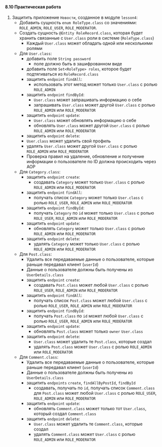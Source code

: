 #### 8.10 Практическая работа

1. Защитить приложение `Новости`, созданное в модуле `lesson4`:
   * Добавить сущность `enum RoleType.class` со значениями: `ROLE_ADMIN`, `ROLE_USER`, `ROLE_MODERATOR`.
   * Создать сущность `@Entity RoleRecord.class`, которая будет хранить связанные с `User.class` роли в системе (`RoleType.class`)
     - Каждый `User.class` может обладать одной или несколькими ролями
   * Для `User.class`:
     - добавить поле `String password` 
       +  поле должно быть в зашифрованном виде
     - добавить поле `Set<RoleType> roles`, которое будет подтягиваться из `RoleRecord.class`
     - защитить `endpoint` `findAll`:
       + использовать этот метод может только `User.class` с ролью `ROLE_ADMIN`
     - защитить `endpoint` `findById`:
       + `User.class` может запрашивать информацию о себе
       + запрашивать `User.class` может другой `User.class` с ролью `ROLE_ADMIN` или `ROLE_MODERATOR`
     - защитить `endpoint` `update`:
       + `User.class` может обновлять информацию о себе
       + обновлять `User.class` может другой `User.class` с ролью `ROLE_ADMIN` или `ROLE_MODERATOR`
     -  защитить `endpoint` `delete`:
       + `User.class` может удалить свой профиль
       + удалять `User.class` может другой `User.class` с ролью `ROLE_ADMIN` или `ROLE_MODERATOR`
     -  Проверка правил на удаление, обновление и получение информации о пользователе по ID должна происходить через AOP
   * Для `Category.class`:
     - защитить `endpoint` `create`:
       + создавать `Category` может только `User.class` с ролью `ROLE_ADMIN` или `ROLE_MODERATOR` 
     - защитить `endpoint` `findAll`:
       + получать список `Category` может только `User.class` с ролью `ROLE_USER`, `ROLE_ADMIN` или `ROLE_MODERATOR`
     - защитить `endpoint` `findById`:
       + получать `Category` по `id` может только `User.class` с ролью `ROLE_USER`, `ROLE_ADMIN` или `ROLE_MODERATOR`
     - защитить `endpoint` `update`:
       + обновлять `Category` может только `User.class` с ролью `ROLE_ADMIN` или `ROLE_MODERATOR` 
     - защитить `endpoint` `delete`:
       + удалять `Category` может только `User.class` с ролью `ROLE_ADMIN` или `ROLE_MODERATOR`
   * Для `Post.class`:
     - Удалить все передаваемые данные о пользователе, которые раньше передавал клиент (`userId`)
     - Данные о пользователе должны быть получены из `UserDetails.class`
     - защитить `endpoint` `create`:
       + создавать `Post.class` может любой `User.class` с ролью  `ROLE_USER`, `ROLE_ADMIN` или `ROLE_MODERATOR`
     - защитить `endpoint` `findAll`:
       + получать список `Post.class` может любой `User.class` с ролью  `ROLE_USER`, `ROLE_ADMIN` или `ROLE_MODERATOR`
     - защитить `endpoint` `findById`:
       + получать `Post.class` по `id` может любой `User.class` с ролью  `ROLE_USER`, `ROLE_ADMIN` или `ROLE_MODERATOR`
     - защитить `endpoint` `update`:
       + обновлять `Post.class` может только `owner` `User.class`
     - защитить `endpoint` `delete`:
       + `User.class` может удалить те `Post.class`, которые создал
       + удалять `Post.class` может `User.class` с ролью `ROLE_ADMIN` или `ROLE_MODERATOR`
   * Для `Comment.class`:
     - Удалить все передаваемые данные о пользователе, которые раньше передавал клиент (`userId`)
     - Данные о пользователе должны быть получены из `UserDetails.class`
     - защитить `endpoints` `create`, `findAllByPostId`, `findById`
       + создавать, получать по `id`, получать список `Comment.class` для `Post.class` может любой `User.class` с ролью `ROLE_USER`, `ROLE_ADMIN` или `ROLE_MODERATOR`
     - защитить `endpoint` `update`:
       + обновлять `Comment.class` может только тот `User.class`, который создал `Comment.class`
     - защитить `endpoint` `delete`:
       + `User.class` может удалить те `Comment.class`, которые создал
       + удалять `Comment.class` может `User.class` с ролью `ROLE_ADMIN` или `ROLE_MODERATOR`
